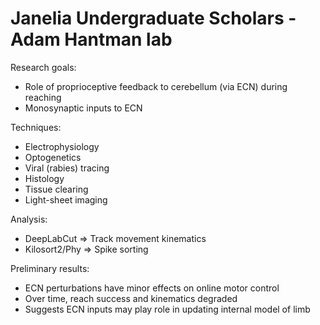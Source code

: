 
Janelia Undergraduate Scholars - Adam Hantman lab
=================================================

Research goals:
+ Role of proprioceptive feedback to cerebellum (via ECN) during reaching
+ Monosynaptic inputs to ECN

Techniques:
+ Electrophysiology
+ Optogenetics
+ Viral (rabies) tracing
+ Histology
+ Tissue clearing
+ Light-sheet imaging

Analysis:
+ DeepLabCut => Track movement kinematics
+ Kilosort2/Phy => Spike sorting

Preliminary results:
+ ECN perturbations have minor effects on online motor control
+ Over time, reach success and kinematics degraded
+ Suggests ECN inputs may play role in updating internal model of limb
